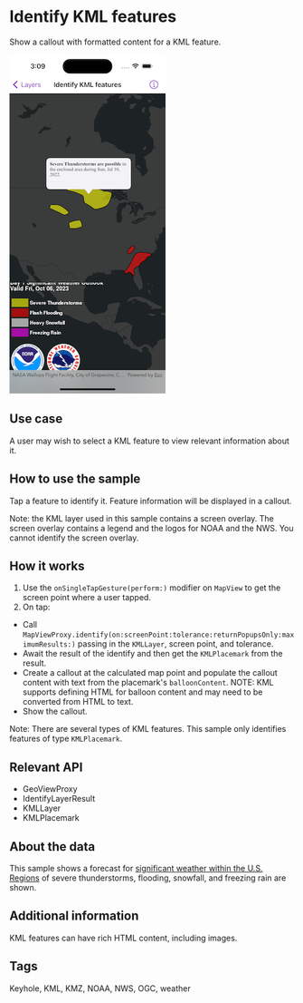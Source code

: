 # Identify KML features

Show a callout with formatted content for a KML feature.

![Image of identify KML features](identify-kml-features.png)

## Use case

A user may wish to select a KML feature to view relevant information about it.

## How to use the sample

Tap a feature to identify it. Feature information will be displayed in a callout.

Note: the KML layer used in this sample contains a screen overlay. The screen overlay contains a legend and the logos for NOAA and the NWS. You cannot identify the screen overlay.

## How it works

1. Use the `onSingleTapGesture(perform:)` modifier on `MapView` to get the screen point where a user tapped.
2. On tap:
  * Call `MapViewProxy.identify(on:screenPoint:tolerance:returnPopupsOnly:maximumResults:)` passing in the `KMLLayer`, screen point, and tolerance.
  * Await the result of the identify and then get the `KMLPlacemark` from the result.
  * Create a callout at the calculated map point and populate the callout content with text from the placemark's `balloonContent`. NOTE: KML supports defining HTML for balloon content and may need to be converted from HTML to text.
  * Show the callout.

Note: There are several types of KML features. This sample only identifies features of type `KMLPlacemark`.

## Relevant API

* GeoViewProxy
* IdentifyLayerResult
* KMLLayer
* KMLPlacemark

## About the data

This sample shows a forecast for [significant weather within the U.S. Regions](https://www.wpc.ncep.noaa.gov/kml/kmlproducts.php#sigwx) of severe thunderstorms, flooding, snowfall, and freezing rain are shown.

## Additional information

KML features can have rich HTML content, including images.

## Tags

Keyhole, KML, KMZ, NOAA, NWS, OGC, weather
